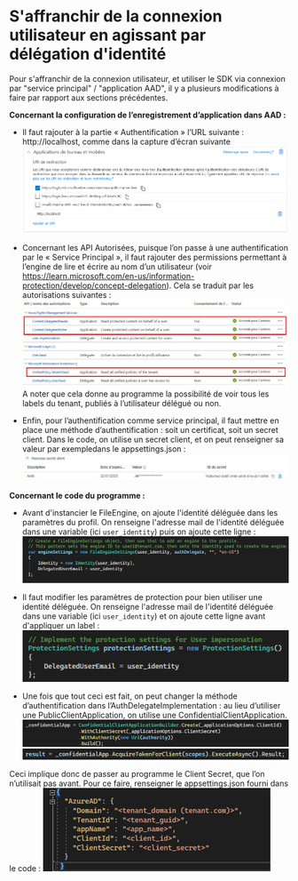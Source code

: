 # S'affranchir de la connexion utilisateur en agissant par délégation d'identité
Pour s'affranchir de la connexion utilisateur, et utiliser le SDK via connexion par "service principal" / "application AAD", il y a plusieurs modifications à faire par rapport aux sections précédentes.

**Concernant la configuration de l’enregistrement d’application dans AAD :**
- Il faut rajouter à la partie « Authentification » l’URL suivante : http://localhost, comme dans la capture d’écran suivante 
![image.png](/.attachments/image-036b96e4-fc65-49ab-8a26-ecae8c3ae81f.png)
 
- Concernant les API Autorisées, puisque l’on passe à une authentification par le « Service Principal », il faut rajouter des permissions permettant à l’engine de lire et écrire au nom d’un utilisateur (voir https://learn.microsoft.com/en-us/information-protection/develop/concept-delegation).
Cela se traduit par les autorisations suivantes :
![image.png](/.attachments/image-9be2f908-2224-4a6d-8885-e5739d7e3bbb.png)
A noter que cela donne au programme la possibilité de voir tous les labels du tenant, publiés à l’utilisateur délégué ou non.

- Enfin, pour l’authentification comme service principal, il faut mettre en place une méthode d’authentification : soit un certificat, soit un secret client. Dans le code, on utilise un secret client, et on peut renseigner sa valeur par exempledans le appsettings.json :
 ![image.png](/.attachments/image-89a9fca1-15d2-49e5-acf5-2d43ecfc1150.png)


**Concernant le code du programme :**
- Avant d'instancier le FileEngine, on ajoute l'identité déléguée dans les paramètres du profil. On renseigne l'adresse mail de l'identité déléguée dans une variable (ici `user_identity`) puis on ajoute cette ligne :
![image.png](/.attachments/image-254ae232-de06-420d-8232-27ed7028ee4d.png)

- Il faut modifier les paramètres de protection pour bien utiliser une identité déléguée. On renseigne l'adresse mail de l'identité déléguée dans une variable (ici `user_identity`) et on ajoute cette ligne avant d'appliquer un label :
![image.png](/.attachments/image-5d4b2a8b-6d13-4fc7-ba64-1f0136eb194d.png)

- Une fois que tout ceci est fait, on peut changer la méthode d’authentification dans l’AuthDelegateImplementation : au lieu d’utiliser une PublicClientApplication, on utilise une ConfidentialClientApplication.
![image.png](/.attachments/image-fa6ff2c6-3bfb-4d87-b729-7a5efea077ab.png)
![image.png](/.attachments/image-5d9ee5f8-6fa2-4ee0-8e35-e868fcb2f9b9.png)
 

Ceci implique donc de passer au programme le Client Secret, que l’on n’utilisait pas avant. Pour ce faire, renseigner le appsettings.json fourni dans le code :
![image.png](/.attachments/image-78d65ab3-647d-4de3-a578-f059921f64eb.png)
